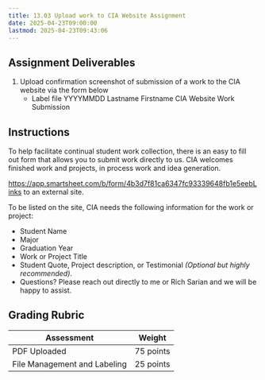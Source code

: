 ```yaml
---
title: 13.03 Upload work to CIA Website Assignment
date: 2025-04-23T09:00:00
lastmod: 2025-04-23T09:43:06
---
```


## Assignment Deliverables

1. Upload confirmation screenshot of submission of a work to the CIA website via the form below
   - Label file YYYYMMDD Lastname Firstname CIA Website Work Submission

## Instructions

To help facilitate continual student work collection, there is an easy to fill out form that allows you to submit work directly to us. CIA welcomes finished work and projects, in process work and idea generation.

https://app.smartsheet.com/b/form/4b3d7f81ca6347fc93339648fb1e5eebLinks to an external site.

To be listed on the site, CIA needs the following information for the work or project:

- Student Name
- Major
- Graduation Year
- Work or Project Title
- Student Quote, Project description, or Testimonial _(Optional but highly recommended)_.
- Questions? Please reach out directly to me or Rich Sarian and we will be happy to assist.

## Grading Rubric

<div class="responsive-table-markdown">

| Assessment                   | Weight    |
| ---------------------------- | --------- |
| PDF Uploaded                 | 75 points |
| File Management and Labeling | 25 points |

</div>
